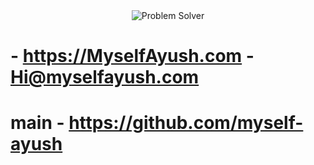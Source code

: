 <div align="center">
  <img src="https://readme-typing-svg.demolab.com?font=Iosevka&weight=700&size=45&pause=1000&color=FFFFFF&center=true&vCenter=true&width=435&lines=Problem+Solver" alt="Problem Solver" />
</div>



# - https://MyselfAyush.com  - Hi@myselfayush.com </br>

# main - https://github.com/myself-ayush
